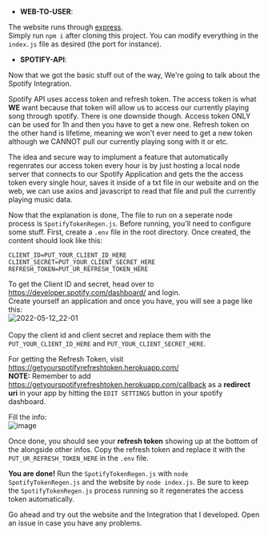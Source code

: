 - **WEB-TO-USER**: 

The website runs through [express](https://www.npmjs.com/package/express).<br>
Simply run `npm i` after cloning this project. You can modify everything in the `index.js` file as desired (the port for instance). <br>


- **SPOTIFY-API**: 

Now that we got the basic stuff out of the way, We're going to talk about the Spotify Integration.

Spotify API uses access token and refresh token. The access token is what **WE** want because that token will allow us to access our currently playing song through spotify.
There is one downside though. Access token ONLY can be used for 1h and then you have to get a new one. Refresh token on the other hand is lifetime, meaning
we won't ever need to get a new token although we CANNOT pull our currently playing song with it or etc. 

The idea and secure way to implument a feature that automatically regenrates our access token every hour is by just hosting a local node server
that connects to our Spotify Application and gets the the access token every single hour, saves it inside of a txt file in our website and on the 
web, we can use axios and javascript to read that file and pull the currently playing music data.

Now that the explanation is done, The file to run on a seperate node process is `SpotifyTokenRegen.js`. Before running,
you'll need to configure some stuff. First, create a `.env` file in the root directory. Once created, the content should look like this:
```
CLIENT_ID=PUT_YOUR_CLIENT_ID_HERE
CLIENT_SECRET=PUT_YOUR_CLIENT_SECRET_HERE
REFRESH_TOKEN=PUT_UR_REFRESH_TOKEN_HERE
```

To get the Client ID and secret, head over to https://developer.spotify.com/dashboard/ and login.
<br>Create yourself an application and once you have, you will see a page like this:<br>
![2022-05-12_22-01](https://user-images.githubusercontent.com/59381835/168214406-dbd44b23-1d74-4d36-8f98-0881d05ccc3d.png)
<br><br>
Copy the client id and client secret and replace them with the `PUT_YOUR_CLIENT_ID_HERE` and `PUT_YOUR_CLIENT_SECRET_HERE`.

For getting the Refresh Token, visit https://getyourspotifyrefreshtoken.herokuapp.com/<br>
**NOTE:** Remember to add https://getyourspotifyrefreshtoken.herokuapp.com/callback as a **redirect uri** in your app by hitting the ``EDIT SETTINGS`` button in your spotify dashboard.

Fill the info:<br>
![image](https://user-images.githubusercontent.com/59381835/168215027-b355d8bb-9be4-44a8-ab5e-eb7ff25c29a2.png)

Once done, you should see your **refresh token** showing up at the bottom of the alongside other infos. Copy the refresh token and replace it with the 
``PUT_UR_REFRESH_TOKEN_HERE`` in the `.env` file.


**You are done!** Run the `SpotifyTokenRegen.js` with `node SpotifyTokenRegen.js` and the website by `node index.js`. Be sure to keep the `SpotifyTokenRegen.js` process running so it regenerates the access token automatically.

Go ahead and try out the website and the Integration that I developed. Open an issue in case you have any problems. 

